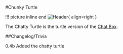 #Chunky Turtle

!!! picture inline end
    ![Header](https://srendi.de/wp-content/uploads/2021/04/Advanced-Chatty-Turtle.png){ align=right }

The Chatty Turtle is the turtle version of the [Chat Box](https://docs.srendi.de/peripherals/chat_box/).

##Changelog/Trivia

0.4b
Added the chatty turtle
